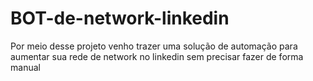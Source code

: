 # BOT-de-network-linkedin
Por meio desse projeto venho trazer uma solução de automação para aumentar sua rede de network no linkedin sem precisar fazer de forma manual
